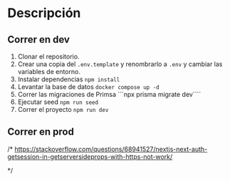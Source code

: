# Descripción



## Correr en dev


1. Clonar el repositorio.
2. Crear una copia del ```.env.template``` y renombrarlo a ```.env``` y cambiar las variables de entorno.
3. Instalar dependencias ```npm install```
4. Levantar la base de datos ```docker compose up -d```
5. Correr las migraciones de Primsa ```npx prisma migrate dev````
6. Ejecutar seed ```npm run seed```
7. Correr el proyecto ```npm run dev```




## Correr en prod




/*
https://stackoverflow.com/questions/68941527/nextjs-next-auth-getsession-in-getserversideprops-with-https-not-work/

*/